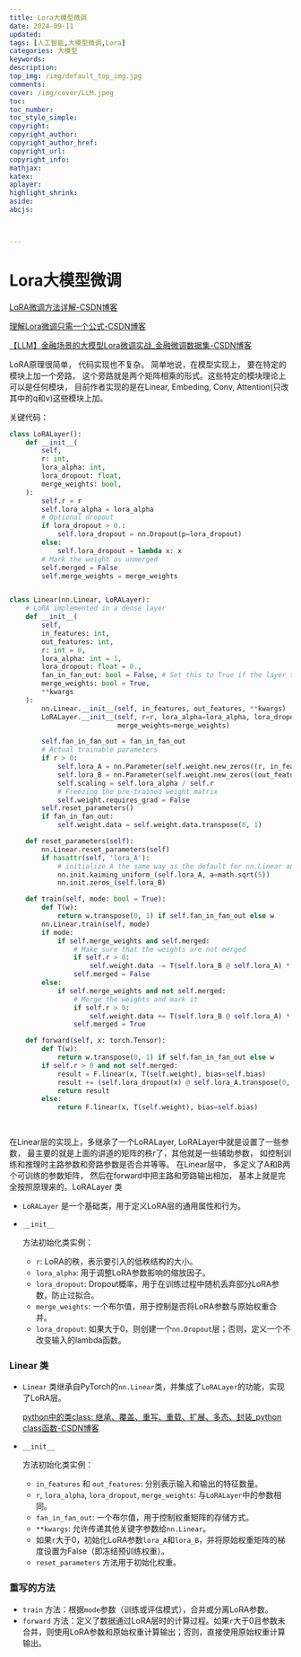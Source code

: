 ```yaml
---
title: Lora大模型微调
date: 2024-09-11
updated:
tags: [人工智能,大模型微调,Lora]
categories: 大模型
keywords:
description:
top_img: /img/default_top_img.jpg
comments:
cover: /img/cover/LLM.jpeg
toc:
toc_number:
toc_style_simple:
copyright:
copyright_author:
copyright_author_href:
copyright_url:
copyright_info:
mathjax:
katex:
aplayer:
highlight_shrink:
aside:
abcjs:



---
```


# Lora大模型微调

[LoRA微调方法详解-CSDN博客](https://blog.csdn.net/leo0308/article/details/132308210?ops_request_misc=%7B%22request%5Fid%22%3A%22C1D0B360-2DB6-45E0-8F31-5CA29AB2320B%22%2C%22scm%22%3A%2220140713.130102334..%22%7D&request_id=C1D0B360-2DB6-45E0-8F31-5CA29AB2320B&biz_id=0&utm_medium=distribute.pc_search_result.none-task-blog-2~all~top_click~default-2-132308210-null-null.142^v100^pc_search_result_base8&utm_term=lora微调&spm=1018.2226.3001.4187)

[理解Lora微调只需一个公式-CSDN博客](https://blog.csdn.net/m0_59163425/article/details/139182670?ops_request_misc=&request_id=&biz_id=102&utm_term=lora微调&utm_medium=distribute.pc_search_result.none-task-blog-2~all~sobaiduweb~default-1-139182670.142^v100^pc_search_result_base8&spm=1018.2226.3001.4187)

[【LLM】金融场景的大模型Lora微调实战_金融微调数据集-CSDN博客](https://blog.csdn.net/qq_35812205/article/details/131587360?ops_request_misc=%7B%22request%5Fid%22%3A%223B4CEEA4-0BF8-4FCE-BACE-FF0CA6BFDCD7%22%2C%22scm%22%3A%2220140713.130102334.pc%5Fall.%22%7D&request_id=3B4CEEA4-0BF8-4FCE-BACE-FF0CA6BFDCD7&biz_id=0&utm_medium=distribute.pc_search_result.none-task-blog-2~all~first_rank_ecpm_v1~rank_v31_ecpm-6-131587360-null-null.142^v100^pc_search_result_base8&utm_term=lora微调实战&spm=1018.2226.3001.4187)

LoRA原理很简单， 代码实现也不复杂。 简单地说，在模型实现上， 要在特定的模块上加一个旁路， 这个旁路就是两个矩阵相乘的形式。这些特定的模块理论上可以是任何模块， 目前作者实现的是在Linear, Embeding, Conv, Attention(只改其中的q和v)这些模块上加。

关键代码：

```python
class LoRALayer():
    def __init__(
        self, 
        r: int, 
        lora_alpha: int, 
        lora_dropout: float,
        merge_weights: bool,
    ):
        self.r = r
        self.lora_alpha = lora_alpha
        # Optional dropout
        if lora_dropout > 0.:
            self.lora_dropout = nn.Dropout(p=lora_dropout)
        else:
            self.lora_dropout = lambda x: x
        # Mark the weight as unmerged
        self.merged = False
        self.merge_weights = merge_weights


class Linear(nn.Linear, LoRALayer):
    # LoRA implemented in a dense layer
    def __init__(
        self, 
        in_features: int, 
        out_features: int, 
        r: int = 0, 
        lora_alpha: int = 1, 
        lora_dropout: float = 0.,
        fan_in_fan_out: bool = False, # Set this to True if the layer to replace stores weight like (fan_in, fan_out)
        merge_weights: bool = True,
        **kwargs
    ):
        nn.Linear.__init__(self, in_features, out_features, **kwargs)
        LoRALayer.__init__(self, r=r, lora_alpha=lora_alpha, lora_dropout=lora_dropout,
                           merge_weights=merge_weights)

        self.fan_in_fan_out = fan_in_fan_out
        # Actual trainable parameters
        if r > 0:
            self.lora_A = nn.Parameter(self.weight.new_zeros((r, in_features)))
            self.lora_B = nn.Parameter(self.weight.new_zeros((out_features, r)))
            self.scaling = self.lora_alpha / self.r
            # Freezing the pre-trained weight matrix
            self.weight.requires_grad = False
        self.reset_parameters()
        if fan_in_fan_out:
            self.weight.data = self.weight.data.transpose(0, 1)

    def reset_parameters(self):
        nn.Linear.reset_parameters(self)
        if hasattr(self, 'lora_A'):
            # initialize A the same way as the default for nn.Linear and B to zero
            nn.init.kaiming_uniform_(self.lora_A, a=math.sqrt(5))
            nn.init.zeros_(self.lora_B)

    def train(self, mode: bool = True):
        def T(w):
            return w.transpose(0, 1) if self.fan_in_fan_out else w
        nn.Linear.train(self, mode)
        if mode:
            if self.merge_weights and self.merged:
                # Make sure that the weights are not merged
                if self.r > 0:
                    self.weight.data -= T(self.lora_B @ self.lora_A) * self.scaling
                self.merged = False
        else:
            if self.merge_weights and not self.merged:
                # Merge the weights and mark it
                if self.r > 0:
                    self.weight.data += T(self.lora_B @ self.lora_A) * self.scaling
                self.merged = True       

    def forward(self, x: torch.Tensor):
        def T(w):
            return w.transpose(0, 1) if self.fan_in_fan_out else w
        if self.r > 0 and not self.merged:
            result = F.linear(x, T(self.weight), bias=self.bias)            
            result += (self.lora_dropout(x) @ self.lora_A.transpose(0, 1) @ self.lora_B.transpose(0, 1)) * self.scaling
            return result
        else:
            return F.linear(x, T(self.weight), bias=self.bias)

 

```

在Linear层的实现上，多继承了一个LoRALayer, LoRALayer中就是设置了一些参数， 最主要的就是上面的讲道的矩阵的秩r了，其他就是一些辅助参数， 如控制训练和推理时主路参数和旁路参数是否合并等等。 在Linear层中， 多定义了A和B两个可训练的参数矩阵， 然后在forward中把主路和旁路输出相加， 基本上就是完全按照原理来的。LoRALayer 类

- `LoRALayer` 是一个基础类，用于定义LoRA层的通用属性和行为。

- ```
  __init__
  ```

   

  方法初始化类实例：

  - `r`: LoRA的秩，表示要引入的低秩结构的大小。
  - `lora_alpha`: 用于调整LoRA参数影响的缩放因子。
  - `lora_dropout`: Dropout概率，用于在训练过程中随机丢弃部分LoRA参数，防止过拟合。
  - `merge_weights`: 一个布尔值，用于控制是否将LoRA参数与原始权重合并。
  - `lora_dropout`: 如果大于0，则创建一个`nn.Dropout`层；否则，定义一个不改变输入的lambda函数。

### Linear 类

- `Linear` 类继承自PyTorch的`nn.Linear`类，并集成了`LoRALayer`的功能，实现了LoRA层。

  [python中的类class: 继承、覆盖、重写、重载、扩展、多态、封装_python class函数-CSDN博客](https://blog.csdn.net/eylier/article/details/128961571?ops_request_misc=%7B%22request%5Fid%22%3A%22B8F3F5FA-5712-4026-8DB6-DD482BCCC380%22%2C%22scm%22%3A%2220140713.130102334..%22%7D&request_id=B8F3F5FA-5712-4026-8DB6-DD482BCCC380&biz_id=0&utm_medium=distribute.pc_search_result.none-task-blog-2~all~top_positive~default-2-128961571-null-null.142^v100^pc_search_result_base8&utm_term=python类的继承&spm=1018.2226.3001.4187)

- ```
  __init__
  ```

   

  方法初始化类实例：

  - `in_features` 和 `out_features`: 分别表示输入和输出的特征数量。
  - `r`, `lora_alpha`, `lora_dropout`, `merge_weights`: 与`LoRALayer`中的参数相同。
  - `fan_in_fan_out`: 一个布尔值，用于控制权重矩阵的存储方式。
  - `**kwargs`: 允许传递其他关键字参数给`nn.Linear`。
  - 如果`r`大于0，初始化LoRA参数`lora_A`和`lora_B`，并将原始权重矩阵的梯度设置为False（即冻结预训练权重）。
  - `reset_parameters` 方法用于初始化权重。

### 重写的方法

- `train` 方法：根据`mode`参数（训练或评估模式），合并或分离LoRA参数。
- `forward` 方法：定义了数据通过LoRA层时的计算过程。如果`r`大于0且参数未合并，则使用LoRA参数和原始权重计算输出；否则，直接使用原始权重计算输出。